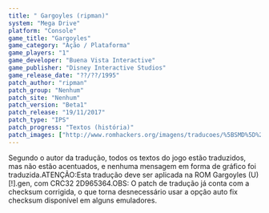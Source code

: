 ```yaml
---
title: " Gargoyles (ripman)"
system: "Mega Drive"
platform: "Console"
game_title: "Gargoyles"
game_category: "Ação / Plataforma"
game_players: "1"
game_developer: "Buena Vista Interactive"
game_publisher: "Disney Interactive Studios"
game_release_date: "??/??/1995"
patch_author: "ripman"
patch_group: "Nenhum"
patch_site: "Nenhum"
patch_version: "Beta1"
patch_release: "19/11/2017"
patch_type: "IPS"
patch_progress: "Textos (história)"
patch_images: ["http://www.romhackers.org/imagens/traducoes/%5BSMD%5D%20Gargoyles%20-%20ripman%20-%201.png","http://www.romhackers.org/imagens/traducoes/%5BSMD%5D%20Gargoyles%20-%20ripman%20-%202.png","http://www.romhackers.org/imagens/traducoes/%5BSMD%5D%20Gargoyles%20-%20ripman%20-%203.png"]
---
```

Segundo o autor da tradução, todos os textos do jogo estão traduzidos, mas não estão acentuados, e nenhuma mensagem em forma de gráfico foi traduzida.ATENÇÃO:Esta tradução deve ser aplicada na ROM Gargoyles (U) [!].gen, com CRC32 2D965364.OBS: O patch de tradução já conta com a checksum corrigida, o que torna desnecessário usar a opção auto fix checksum disponível em alguns emuladores.
